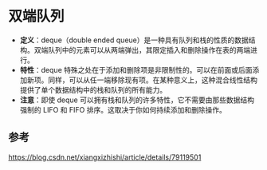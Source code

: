 # 双端队列
- **定义**：deque（double ended queue）是一种具有队列和栈的性质的数据结构。双端队列中的元素可以从两端弹出，其限定插入和删除操作在表的两端进行。
- **特性**：deque 特殊之处在于添加和删除项是非限制性的。可以在前面或后面添加新项。同样，可以从任一端移除现有项。在某种意义上，这种混合线性结构提供了单个数据结构中的栈和队列的所有能力。
- **注意**：即使 deque 可以拥有栈和队列的许多特性，它不需要由那些数据结构强制的 LIFO 和 FIFO 排序。这取决于你如何持续添加和删除操作。



## 参考

https://blog.csdn.net/xiangxizhishi/article/details/79119501
